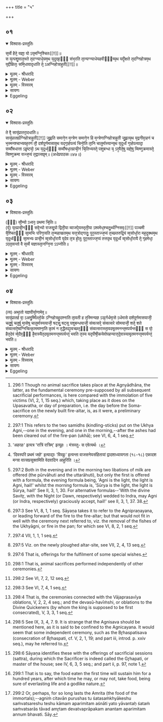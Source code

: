 +++
title = "५"

+++


## ०१


<details open><summary>विश्वास-प्रस्तुतिः</summary>

स᳘र्व्वे हैते᳘ यज्ञा᳘ यो ऽय᳘मग्नि᳘श्चितः[[!!]]॥  
स य᳘त्पशु᳘माल᳘भते त᳘दग्न्याधे᳘यम᳘थ य᳘दुखा᳘ᳫँ᳘ संभ᳘रति ता᳘न्यग्न्याधेयहवीᳫँ᳭ष्य᳘थ यद्दी᳘क्षते त᳘दग्निहोत्रम᳘थ य᳘द्दीक्षितः᳘ समि᳘धावाद᳘धाति ते᳘ ऽअग्निहोत्राहुती[[!!]]॥
</details>

<details><summary>मूलम् - श्रीधरादि</summary>

स᳘र्व्वे हैते᳘ यज्ञा᳘ यो ऽय᳘मग्नि᳘श्चितः[[!!]]॥  
स य᳘त्पशु᳘माल᳘भते त᳘दग्न्याधे᳘यम᳘थ य᳘दुखा᳘ᳫँ᳘ संभ᳘रति ता᳘न्यग्न्याधेयहवीᳫँ᳭ष्य᳘थ यद्दी᳘क्षते त᳘दग्निहोत्रम᳘थ य᳘द्दीक्षितः᳘ समि᳘धावाद᳘धाति ते᳘ ऽअग्निहोत्राहुती[[!!]]॥
</details>

<details><summary>मूलम् - Weber</summary>

स᳘र्वे हैते᳘ यज्ञाॗ योऽय᳘मग्नि᳘श्चितः᳟॥  
स य᳘त्पशु᳘माल᳘भते त᳘दग्न्याधे᳘यम᳘थ य᳘दुखा᳘ᳫं᳘ सम्भ᳘रति ता᳘न्यग्न्याधेयहवीम्ष्य᳘थ यद्दी᳘क्षते त᳘दग्निहोत्रम᳘थ य᳘द्दीक्षितः᳘ समि᳘धावाद᳘धाति ते᳘ अग्निहोत्राहुती᳟॥
</details>

<details><summary>मूलम् - विस्वरम्</summary>

सर्वे हैते यज्ञाः- यो ऽयमग्निश्चितः । स यत्पशुमालभते- तदग्न्याधेयम् । अथ यदुखां सम्भरति- तान्यग्न्याधेयहवींषि । अथ यदीक्षते- तदग्निहोत्रम् । अथ यद्दीक्षितः समिधावादधाति- ते अग्निहोत्राहुती ॥ १ ॥ 
</details>

<details><summary>सायणः</summary>

अग्निचयनकर्म अग्न्याधानादिहविरग्निहोत्रदर्शपूर्णमासेष्टिपशुचातुर्मास्यसोमाध्वरराजसूयादिसर्वयज्ञात्मकमिति पञ्चमे ब्राह्मणे स्तूयते । यज्ञवीर्याणां मीमांसा च वक्ष्यते । तत्र प्रथमं संक्षेपत एवाग्नेः सर्वयज्ञात्मकतामाह- **सर्वे हैते यज्ञा यो ऽयमग्निश्चित** इति । विविच्य दर्शयति- **स यत् पशुमालभत** इति । सो ऽग्निं चिकीषमाणः 'पशुम्' पुरुषाश्वादीन् पशून् 'आलभते' इति 'यत्' 'तदग्न्याधेयम्' आधानम्, प्रथमकरणसाम्यात् पश्वालम्भनमेवाधानरूपत्वेन स्तूयते । एवमुत्तरत्र । **अथ यदुखां सम्भरती**ति । उखार्थद्रव्यसम्भरणं "अष्टकायामुखां सम्भरति" (श. प. । ६ । २ । २ । २३) इति यत् तदग्न्याधानहवींषि आग्नेयपावमानादीनि तदात्मकमित्यर्थः । दीक्षैव 'अग्निहोत्रम्' । दीक्षितः पुरुषः संवत्सरपर्यन्तं प्रत्यहं सायं प्रातः समिधमेकैकामग्नौ 'आदधाति' तदेवाग्निहोत्राहुतिद्वयम् ॥ १ ॥  
</details>

<details><summary>Eggeling</summary>

1. This built fire-altar, in truth, (includes) all these sacrifices:--when he slaughters an animal victim, that is the Agnyādheya (establishment of the sacred fires) [^egg_545]; when he collects (the materials for) the fire-pan, that constitutes the oblations of the Agnyādheya; when he performs the initiation,

[^egg_545]: 296:1 Though no animal sacrifice takes place at the Agnyādhāna, the latter, as the fundamental ceremony pre-supposed by all subsequent sacrificial performances, is here compared with the immolation of five victims (VI, 2, 1, 15 seq.) which, taking place as it does on the Upasavatha, or day of preparation, i.e. the day before the Soma-sacrifice on the newly built fire-altar, is, as it were, a preliminary ceremony.

that is the Agnihotra; and when the initiated puts two logs on (the fire) [^egg_546], these are the two oblations of the Agnihotra.

[^egg_546]: 297:1 This refers to the two samidhs (kindling-sticks) put on the Ukhya Agni,--one in the evening, and one in the morning,--after the ashes had been cleared out of the fire-pan (ukhā); see VI, 6, 4, 1 seq.
</details>


## ०२


<details open><summary>विश्वास-प्रस्तुतिः</summary>

ते वै᳘ सायं᳘प्रातरा᳘दधाति॥  
सायं᳘प्रातर्ह्यग्निहोत्राहुती[[!!]] जु᳘ह्वति समाने᳘न म᳘न्त्रेण समाने᳘न हि म᳘न्त्रेणाग्निहोत्राहुती जु᳘ह्वत्य᳘थ य᳘द्वनीवा᳘हनं च भ᳘स्मनश्चाभ्यवह᳘रणं तौ᳘ दर्शपूर्णमासाव᳘थ यद्गा᳘र्हपत्यं चिनो᳘ति ता᳘नि चातुर्मास्यान्य᳘थ य᳘दूर्ध्वं गा᳘र्हपत्यादा᳘ सर्व्वौषधात्ता ऽइ᳘ष्टयो᳘ ऽथ य᳘दूर्ध्व᳘ᳫँ᳘ सर्व्वौषधा᳘त्प्राची᳘नं चि᳘तिभ्यस्ते᳘ पशुबन्धा य᳘ ऽए᳘वैते᳘षु यज्ञे᳘षु व्विष्णुक्रमास्ते᳘ व्विष्णुक्रमा यज्ज᳘प्यं त᳘द्वात्सप्र᳘म्॥ (अर्धप्रपाठकः॥४७॥)
</details>

<details><summary>मूलम् - श्रीधरादि</summary>

ते वै᳘ सायं᳘प्रातरा᳘दधाति॥  
सायं᳘प्रातर्ह्यग्निहोत्राहुती[[!!]] जु᳘ह्वति समाने᳘न म᳘न्त्रेण समाने᳘न हि म᳘न्त्रेणाग्निहोत्राहुती जु᳘ह्वत्य᳘थ य᳘द्वनीवा᳘हनं च भ᳘स्मनश्चाभ्यवह᳘रणं तौ᳘ दर्शपूर्णमासाव᳘थ यद्गा᳘र्हपत्यं चिनो᳘ति ता᳘नि चातुर्मास्यान्य᳘थ य᳘दूर्ध्वं गा᳘र्हपत्यादा᳘ सर्व्वौषधात्ता ऽइ᳘ष्टयो᳘ ऽथ य᳘दूर्ध्व᳘ᳫँ᳘ सर्व्वौषधा᳘त्प्राची᳘नं चि᳘तिभ्यस्ते᳘ पशुबन्धा य᳘ ऽए᳘वैते᳘षु यज्ञे᳘षु व्विष्णुक्रमास्ते᳘ व्विष्णुक्रमा यज्ज᳘प्यं त᳘द्वात्सप्र᳘म्॥ (अर्धप्रपाठकः॥४७॥)
</details>

<details><summary>मूलम् - Weber</summary>

ते वै᳘ साय᳘म्प्रातरा᳘दधाति॥  
साय᳘म्प्रातर्ह्य᳘ग्निहोत्राहुती जु᳘ह्वति समाने᳘न म᳘न्त्रेण समाने᳘न हि म᳘न्त्रेणाग्निहोत्राहुती जु᳘ह्वत्य᳘थ य᳘द्वनीवा᳘हनं च भ᳘स्मनश्चाभ्यवह᳘रणं तौ᳘ दर्शपूर्णमासाव᳘थ यद्गा᳘र्हपत्यं चिनो᳘ति ता᳘नि चातुर्मास्यान्य᳘थ य᳘दूर्ध्वं गा᳘र्हपत्यादा᳘ सर्वौषधात्ता इ᳘ष्टयो᳘ऽथ य᳘दूर्ध्व᳘ᳫं᳘ सर्वौषधा᳘त्प्राची᳘नं चि᳘तिभ्यस्ते᳘ पशुबन्धा य᳘ एॗवैते᳘षु यज्ञे᳘षु विष्णुक्रमास्ते᳘ विष्णुक्रमा यज्ज᳘प्यं त᳘द्वात्सप्र᳘म्॥
</details>

<details><summary>मूलम् - विस्वरम्</summary>

ते वै सायंप्रातरादधाति । सायंप्रातर्ह्यग्निहोत्राहुती जुह्वति । समानेन मन्त्रेण । समानेन हि मन्त्रेणाग्निहोत्राहुती जुह्वति । अथ यद्वनीवाहनं च भस्मनश्चाभ्यवहरणम्- तौ दर्शपूर्णमासौ । अथ यद्गार्हपत्यं चिनोति- तानि चातुर्मास्यानि । अथ यदूर्ध्वं गार्हपत्याद्- आ सर्वौषधात्- ता इष्टयः । अथ यदूर्ध्वं सर्वौषधात्, प्राचीनं चितिभ्यः- ते पशुबन्धाः । य एवैतेषु यज्ञेषु विष्णुक्रमाः- ते विष्णुक्रमाः । यज्जप्यम्- तद्वात्सप्रम् ॥ २ ॥  
</details>

<details><summary>सायणः</summary>

'ते' च समिधौ 'समानेन मन्त्रेण' । प्रातःकालीन एक एव मन्त्रः । सायन्तनो ऽप्येक एव । “रात्रिं [^१_२३] रात्रिमप्रयावम्"- (वा. सं. ११ । ७५) इति सायन्तनो मन्त्रः । "अहरहरप्रयावम्" (वा. सं. ११ । ७५) इति प्रातःकालीनो मन्त्रः । अग्निहोत्राहुत्योरपि मन्त्र एक एव । "अग्निर्ज्योतिः"- (वा. सं. ३ । ९) इति सायंकालीनः । "सूर्यो ज्योतिः"- (वा. सं. ३ । ९) इति प्रातर्मन्त्रः । 'अथ यद्वनीवाहनम्' देवयजनं प्रत्यग्नेः प्रणयनं 'भस्मनो ऽभ्यवहरणम्' अप्सूख्यभस्मावपनम् । 'तौ' ते कर्मणी 'दर्शपूर्णमासौ' । 'गार्हपत्यं चेष्यन्' (श. प. ७ । १ । १) इत्यादिविहितं गार्हपत्यचयनमेव चातुर्मास्यत्वेन स्तूयते । गार्हपत्यचयनादूर्ध्वभावीनि चित्याग्निक्षेत्रे सर्वौषधवपनपर्यन्तं यानि कर्माणि ता इष्टयः । ओषधिवपनादूर्ध्वभावि इष्टका- 'चितिभ्यः' 'प्राचीनं' कर्मजातं निरूढपशुबन्धात्मकम् । 'एतेषु' दर्शपूर्णमासादियज्ञेषु ये 'विष्णुक्रमाः' त एव अग्निचयने क्रियमाणा 'विष्णुक्रमाः' अत्रत्या विष्णुक्रमाः त एव । यज्ञेषु 'यत् जप्यम्' अस्ति तद् 'वात्सप्रम्' [^१_२४] सूक्तम् ॥ २ ॥  

[^१_२३]: 'अहरहः' इत्यत्र 'रात्रिं रात्रिम्' इत्यूहः । मंत्रस्तु- स एवेत्यर्थः । 

[^१_२४]: 'दिवस्परि प्रथमं जज्ञे' इत्याद्याः 'विवव्रुः' इत्यन्ता वाजसनेयसंहितायां द्वादशाध्यायगता (१८-१८) एकादश मन्त्रा वात्सप्रसूक्तमिति वेदवादिन आहुरिति ।
</details>

<details><summary>Eggeling</summary>

2. He puts them on in the evening and in the morning, for in the evening and in the morning the Agnihotra oblations are offered;--with one and the same formula, for with one and the same formula the two Agnihotra oblations are offered [^egg_547]. Then the driving about (of the fire in the pan [^egg_548]), and the taking down (to the water) of the ashes, these two (constitute) the New and Full-moon offerings; and when he builds the Gārhapatya hearth [^egg_549], that is the Cāturmāsya (seasonal offerings); and what takes place from (the building of) the Gārhapatya up to the (sowing of) all-herb (seed [^egg_550], that constitutes) the ishṭis [^egg_551], and what takes place after the all-herb (sowing) and prior to (the building

[^egg_547]: 297:2 Both in the evening and in the morning two libations of milk are offered (the pūrvāhuti and the uttarāhuti), but only the first is offered with a formula, the evening formula being, 'Agni is the light, the light is Agni, hail!' whilst the morning formula is, 'Sūrya is the light, the light is Sūrya, hail!' See II, 3, 1, 30. For alternative formulas--'With the divine Savitr̥, with the Night (or Dawn, respectively) wedded to Indra, may Agni (or Indra, respectively) graciously accept, hail!' see II, 3, 1, 37. 38.

[^egg_548]: 297:3 See VI, 8, 1, 1 seq. Sāyaṇa takes it to refer to the Agnipraṇayana, or leading forward of the fire to the fire-altar; but that would not fit in well with the ceremony next referred to, viz. the removal of the fishes of the Ukhyāgni, or fire in the pan; for which see VI, 8, 2, 1 seq.

[^egg_549]: 297:4 VII, 1, 1, 1 seq.

[^egg_550]: 297:5 Viz. on the newly ploughed altar-site, see VII, 2, 4, 13 seq.

[^egg_551]: 297:6 That is, offerings for the fulfilment of some special wishes.

of) the layers, that is the animal sacrifices [^egg_552]; and the Vishṇu-strides [^egg_553] which are (performed) at these sacrifices are just these Vishṇu-strides; and what muttering of formulas there is that is the Vātsapra [^egg_554].

[^egg_552]: 298:1 That is, animal sacrifices performed independently of other ceremonies.

[^egg_553]: 298:2 See VI, 7, 2, 12 seq.

[^egg_554]: 298:3 See VI, 7, 4, 1 seq.
</details>


## ०३


<details open><summary>विश्वास-प्रस्तुतिः</summary>

(ᳫँ᳭) सौ᳘म्यो ऽध्वरः᳘ प्रथमा चि᳘तिः॥  
(र्य᳘) य᳘त्प्राची᳘नᳫँ᳭ सवे᳘भ्यो राजसू᳘यो द्विती᳘या व्वाजपे᳘यस्तृती᳘या ऽश्वमेध᳘श्चतु᳘र्थ्यग्निसवः᳘[[!!]] पञ्चमी यै᳘श्चितᳫँ᳭ सा᳘मभिः परिगा᳘यति त᳘न्महाव्व्रतम᳘थ यत्त᳘त्रोद्गातुः᳘ पुर᳘स्ताज्ज᳘प्यं त᳘च्छतरुद्रि᳘यं व्व᳘सोर्धा᳘रा मह᳘दुक्थम᳘थ य᳘दूर्ध्वᳫँ᳭ सा᳘मभ्यः प्राची᳘नं व्व᳘सोर्धा᳘रायै य᳘देव त᳘त्र हो᳘तुः पुर᳘स्ताज्ज᳘प्यं तत्तद᳘थ य᳘दूर्ध्वं व्व᳘सोर्धा᳘रायै ते᳘ गृहमेधा᳘ ऽएता᳘वन्तो वै स᳘र्व्वे यज्ञास्ता᳘नग्नि᳘ना ऽऽप्नोति॥
</details>

<details><summary>मूलम् - श्रीधरादि</summary>

(ᳫँ᳭) सौ᳘म्यो ऽध्वरः᳘ प्रथमा चि᳘तिः॥  
(र्य᳘) य᳘त्प्राची᳘नᳫँ᳭ सवे᳘भ्यो राजसू᳘यो द्विती᳘या व्वाजपे᳘यस्तृती᳘या ऽश्वमेध᳘श्चतु᳘र्थ्यग्निसवः᳘[[!!]] पञ्चमी यै᳘श्चितᳫँ᳭ सा᳘मभिः परिगा᳘यति त᳘न्महाव्व्रतम᳘थ यत्त᳘त्रोद्गातुः᳘ पुर᳘स्ताज्ज᳘प्यं त᳘च्छतरुद्रि᳘यं व्व᳘सोर्धा᳘रा मह᳘दुक्थम᳘थ य᳘दूर्ध्वᳫँ᳭ सा᳘मभ्यः प्राची᳘नं व्व᳘सोर्धा᳘रायै य᳘देव त᳘त्र हो᳘तुः पुर᳘स्ताज्ज᳘प्यं तत्तद᳘थ य᳘दूर्ध्वं व्व᳘सोर्धा᳘रायै ते᳘ गृहमेधा᳘ ऽएता᳘वन्तो वै स᳘र्व्वे यज्ञास्ता᳘नग्नि᳘ना ऽऽप्नोति॥
</details>

<details><summary>मूलम् - Weber</summary>

सौॗम्योऽध्वरः᳘ प्रथमा चि᳘तिः॥  
य᳘त्प्राची᳘नᳫं सवे᳘भ्यो राजसू᳘यो द्विती᳘या वाजपे᳘यस्तृती᳘याश्वमेध᳘श्चतुर्थ्य᳘ग्निसवः᳘ पञ्चमी यै᳘श्चितᳫं सा᳘मभिः परिगा᳘यति त᳘न्महाव्रतम᳘थ यत्त᳘त्रोद्गातुः᳘ पुर᳘स्ताज्ज᳘प्यं त᳘छतरुद्रि᳘यं व᳘सोर्धा᳘रा मह᳘दुक्थम᳘थ य᳘दूर्ध्वᳫं सा᳘मभ्यः प्राची᳘नं व᳘सोर्धा᳘रायै य᳘देव त᳘त्र हो᳘तुः पुर᳘स्ताज्ज᳘प्यं तत्तद᳘थ य᳘दूर्ध्वं व᳘सोर्धा᳘रायै ते᳘ गृहमेधा᳘ एता᳘वन्तो वै स᳘र्वे यज्ञास्ता᳘नग्नि᳘नाप्नोति॥
</details>

<details><summary>मूलम् - विस्वरम्</summary>

सौम्यो ऽध्वरः प्रथमा चितिः- यत्प्राचीनं सवेभ्यः । राजसूयो द्वितीया । वाजपेयस्तृतीया । अश्वमेधश्चतुर्थी । अग्निसवः पञ्चमी । यैश्चितं सामभिः परिगायति- तन्महाव्रतम् । अय यत्तत्रोद्गातुः पुरस्ताज्जप्यम्- तच्छतरुद्रियम् । वसोर्धारा महदुक्थम् । अथ यदूर्ध्वं सामभ्यः, प्राचीनं वसोर्धारायै- यदेव तत्र होतुः पुरस्ताज्जप्यं तत्तत् । अथ यदूर्ध्वं वसोर्धारायै- ते गृहमेधाः । एतावन्तो वै सर्वे यज्ञाः । तानग्निना ऽऽप्नोति ॥ ३ ॥  
</details>

<details><summary>सायणः</summary>

'प्रथमा' स्वयमातृण्णाद्या 'चितिः' सवा नाम अभिषेकयुक्ता यज्ञाः, तेभ्यः प्राचीनः 'सौम्योऽध्वरः' सौमिको यज्ञः प्रथमा चितिः सौमिकयज्ञरूपा । द्वितीयाद्याश्चतस्रः अभिषेकयुक्तराजसूयवाजपेयाश्वमेधाग्निसवात्मिकाः । चितमग्निं यैः सामभी रथन्तरादिभिः परिगायति तत्सामजातं महाव्रतम् । तत्र महाव्रतयज्ञे सामगानात् प्रागुद्गात्रा पुरस्ताज्जप्यो मन्त्रो ऽस्ति तदत्र 'शतरुद्रियं' शतरुद्रियमेवोद्गातुः 'पुरस्तात्' जप्यस्थानीयमित्यर्थः । वसोर्धारा नाम चमकसूक्तैर्हूयमाना ऽऽज्यधारा सा बृहदुक्थम् । बृहतीसहस्रात्मकं शस्त्रं बृहदुक्थस्यादौ होत्रा जप्यं मन्त्रजातमस्ति तत्सामभ्य 'ऊर्ध्वं' वसोर्धारायाः प्राचीनं कर्मजातम् । तस्या ऊर्ध्वभावि यत् 'ते' 'गृहमेधाः' सत्रयागाः । 'एतावन्तो वै'  इष्टिपशुसोमरूपाः । सौमिकेषु च एकाहाहीनसत्रात्मका एतावन्त एव 'यज्ञाः' 'तान्' सर्वान् 'अग्निना' अग्निचयनकर्मणा ऽऽप्तवान् भवति । एवमग्नेः सर्वयज्ञात्मकत्वमुक्तम् ॥ ३ ॥  
</details>

<details><summary>Eggeling</summary>

3. The first layer is the Soma-sacrifice; the second the Rājasūya as prior to the consecrations [^egg_555]; the third the Vājapeya; the fourth the Aśvamedha (horse-sacrifice); and the fifth the Agnisava [^egg_556]. Then the sāmans he sings around the built (altar) are the Mahāvrata(-sāman); the Udgātr̥'s preliminary muttering (of the text of his chants) on that occasion is the Śatarudriya; the 'shower of wealth' the Great Litany; and what takes place subsequent to (the singing of) the sāmans, and prior to the shower of wealth, that is the Hotr̥'s preliminary muttering on that occasion; and what takes place after the shower of wealth is the Gr̥hamedhas [^egg_557] (house-sacrifices). Such are all the sacrifices: these he secures by (building) the fire-altar.

[^egg_555]: 298:4 That is, the ceremonies connected with the Vājaprasavīya oblations, V, 2, 2, 4 seq.; and the devasū-havīṁshi, or oblations to the Divine Quickeners (by whom the king is supposed to be first consecrated), V, 3, 3, 1 seq.

[^egg_556]: 298:5 See IX, 3, 4, 7. 9. It is strange that the Agnisava should be mentioned here, as it is said to be confined to the Agnicayana. It would seem that some independent ceremony, such as the Br̥haspatisava (consecration of Br̥haspati, cf. V, 2, 1, 19; and part iii, introd. p. xxiv seq.), may he referred to.

[^egg_557]: 298:6 Sāyaṇa identifies these with the offerings of sacrificial sessions (sattra), during which the Sacrificer is indeed called the Gr̥hapati, or master of the house; see IV, 6, 3, 5 seq.; and part ii, p. 97, note 1.
</details>


## ०४


<details open><summary>विश्वास-प्रस्तुतिः</summary>

(त्य) अथा᳘तो यज्ञवीर्या᳘णामेव᳘॥  
सायं᳘प्रातर्ह वा᳘ ऽअमु᳘ष्मिँल्लो᳘के ऽग्निहोत्रहु᳘दश्नाति ता᳘वती ह त᳘स्मिन्यज्ञ ऽऊ᳘र्गर्धमा᳘से ऽर्धमासे दर्शपूर्णमासयाजी᳘ चतु᳘र्षु चतुर्षु मा᳘सेषु चातुर्मास्ययाजी᳘ षट्सु᳘ षट्सु पशुबन्धयाजी᳘ संव्वत्सरे᳘ संव्वत्सरे सोमयाजी᳘ शते᳘ शते संव्वत्सरे᳘ष्वग्निचित्का᳘ममश्ना᳘ति का᳘मं न त᳘द्धैतद्या᳘वच्छत᳘ᳫँ᳘ संव्वत्सरास्ता᳘वदमृ᳘तमनन्त᳘मपर्यन्तᳫँ᳭ स यो᳘ हैत᳘देवं व्वे᳘दैव᳘ᳫँ᳘ है᳘वास्यैत᳘दमृ᳘तमनन्त᳘मपर्यन्तं᳘ भवति त᳘स्य यद᳘पीषी᳘कयेवोपहन्यात्त᳘दे᳘वास्यामृ᳘तमनन्त᳘मपर्यन्तं᳘ भवति॥
</details>

<details><summary>मूलम् - श्रीधरादि</summary>

(त्य) अथा᳘तो यज्ञवीर्या᳘णामेव᳘॥  
सायं᳘प्रातर्ह वा᳘ ऽअमु᳘ष्मिँल्लो᳘के ऽग्निहोत्रहु᳘दश्नाति ता᳘वती ह त᳘स्मिन्यज्ञ ऽऊ᳘र्गर्धमा᳘से ऽर्धमासे दर्शपूर्णमासयाजी᳘ चतु᳘र्षु चतुर्षु मा᳘सेषु चातुर्मास्ययाजी᳘ षट्सु᳘ षट्सु पशुबन्धयाजी᳘ संव्वत्सरे᳘ संव्वत्सरे सोमयाजी᳘ शते᳘ शते संव्वत्सरे᳘ष्वग्निचित्का᳘ममश्ना᳘ति का᳘मं न त᳘द्धैतद्या᳘वच्छत᳘ᳫँ᳘ संव्वत्सरास्ता᳘वदमृ᳘तमनन्त᳘मपर्यन्तᳫँ᳭ स यो᳘ हैत᳘देवं व्वे᳘दैव᳘ᳫँ᳘ है᳘वास्यैत᳘दमृ᳘तमनन्त᳘मपर्यन्तं᳘ भवति त᳘स्य यद᳘पीषी᳘कयेवोपहन्यात्त᳘दे᳘वास्यामृ᳘तमनन्त᳘मपर्यन्तं᳘ भवति॥
</details>

<details><summary>मूलम् - Weber</summary>

अथा᳘तो यज्ञवीर्या᳘णामेव᳟॥  
साय᳘म्प्रातर्ह वा᳘ अमु᳘ष्मिंलोॗकेऽग्निहोत्रहु᳘दश्नाति ता᳘वती ह त᳘स्मिन्यज्ञ ऊ᳘र्गर्धमाॗसेऽर्धमासे दर्शपूर्णमासयाजी᳘ चतु᳘र्षु-चतुर्षु मा᳘सेषु चातुर्मास्ययाजी᳘ षट्सु᳘-षट्सु पशुबन्धयाजी᳘ संवत्सरे᳘-संवत्सरे सोमयाजी᳘ शते᳘-शते संवत्सरे᳘श्वग्निचित्का᳘ममश्नाति का᳘मं न त᳘द्धैतद्या᳘वछत᳘ᳫं᳘ संवत्सरास्ता᳘वदमृ᳘तमनन्त᳘मपर्यन्तᳫं स सो᳘ हैत᳘देवं वे᳘दैव᳘ᳫं᳘ हैॗवास्यैत᳘दमृ᳘तमनन्त᳘मपर्यन्त᳘म् भवति त᳘स्य यद᳘पीषी᳘कयेवोपहन्यात्त᳘देॗवास्यामृ᳘तमनन्त᳘मपर्यन्त᳘म् भवति॥
</details>

<details><summary>मूलम् - विस्वरम्</summary>

अथातो यज्ञवीर्याणामेव । सायंप्रातर्ह वा अमुष्मिँल्लोके ऽग्निहोत्रहुदश्नाति । तावती ह तस्मिन्यज्ञ ऽऊर्क् । अर्धमासे ऽर्धमासे दर्शपूर्णमासयाजी । चतुर्षु चतुर्षु मासेषु चातुर्मास्ययाजी । षट्सु षट्सु पशुबन्धयाजी । सम्वत्सरे संवत्सरे सोमयाजी । शते-शते सम्वत्सरेष्वग्निचित्काममश्नाति कामम् । न तद्धैतद् यावच्छतं सम्वत्सराः- तावदमृतमनन्तमपर्यन्तम् । स यो हैतदेवं वेद- एवं हैवास्यैतदमृतमनन्तमपर्यन्तं भवति । तस्य यदपीषीकयेवोपहन्यात्तदेवास्यामृतमनन्तमपर्यन्तं भवति ॥ ४ ॥  
</details>

<details><summary>सायणः</summary>

**अथात** इति । अथ 'यज्ञवीर्याणामेव' मीमांसा वक्ष्यत इति शेषः । **सायंप्रातरि**ति । यो यजमान 'सायंप्रातः' अग्निहोत्रं जुहोति स 'अमुष्मिन्' स्वर्गे 'लोके' प्रतिदिनं सायंप्रातरश्नाति । अत्रत्यमाहुतिद्वयं परलोकं भोज्यत्वेन परिणमत इत्यर्थः । **तावती हे**ति । तावत्परिमाणा च 'तस्मिन्' अग्निहोत्रात्मके यज्ञे 'ऊर्क्' भवति । एवं 'अर्धमासे ऽर्धमासे दर्शपूर्णमासयाजी' इत्यादिकं व्याख्येयम् । पशुबन्धः षट्सु षट्सु मासेषु क्रियते । "वसन्ते वसन्ते ज्योतिषा वजेत"- इति सोमयागः संवत्सरे विधीयते । अतस्तद्याजी तावत्कालपरिमित तत्फलम् 'अश्नाति' । अग्निचितस्तु विशेषमाह- शत इति । अग्निं चितवान् पुरुषस्तु शतसंख्याकेषु संवत्सरेषु 'कामम्' अपरिमितं 'कामम्' अभीष्टं तत्फलम् 'अश्नाति' । शतशब्दस्यापरिमितार्थमाह- **न तद्धैतदि**ति । 'तदेतत्' 'शतम्' 'न' एतत् परिमितं न- किन्तु अपरिमितमेव । अतो यावन्तः शतं संवत्सराः 'तावदमृतम्' देवत्वप्रापकम् 'अनन्तम्' अपरिमितमन्नं भवति । वेदितुः फलमाह- **स यो हैतदेवं वेदे**ति । 'तस्य यदपि' इत्यादेरयमर्थः- तस्य चयनकर्मण एकदेशभूतं यत् किञ्चिदपि 'इषीकया' सूक्ष्मतृणाग्रेण 'उपहन्यात्' पृथक्कुर्यात् । उपपूर्वस्य हन्तेः पृथक्करणमर्थः । तथा चापस्तम्बप्रयोगः- "अपि वा सकृदुपहत्य जुहुयात्” (आप० श्रौ. सू.) इति । तत्कर्मण एकदेशो ऽपि अस्य चितवतो ऽदृष्टम् 'अमृतम्' 'अनन्तमपर्यन्तम्' 'भवति' किल । किमुत सकलं कर्मेति फलस्तुतिः ॥ ४ ॥
  
इति श्रीसायणाचार्यविरचिते माधवीये वेदार्थप्रकाशे माध्यन्दिनीयशतपथब्राह्मणभाष्ये दशमकाण्डे प्रथमे ऽध्याये पञ्चमं ब्राह्मणम् ॥ (१०-१-५) ॥  

वेदार्थस्य प्रकाशेन तमो हार्द्दं निवारयन् । 
पुमर्थांश्चतुरो देयाद् विद्यातीर्थमहेश्वरः ॥ १ ॥

ब्रह्माण्डं गोसहस्रं कनकहयतुलापूरुषौ स्वर्णगर्भं,
सप्ताब्धीन्पञ्च सीरींस्त्रिदशतरुलताधेनुसौवर्णभूमीः । 
रत्नोस्रां रुक्मवाजिद्विपमहितरथौ सायणिः सिङ्गणार्यो,
व्यश्राणीद्विश्वचक्रं प्रथितविधिमहाभूतयुक्तं घटं च ॥ 

धान्याद्रिं धन्यजन्मा तिलभवमतुलः स्वर्णजं वर्णमुख्यः,
कार्पासीयं कृपावान्गुडकृतमजडो राजतं राजपूज्यः ।
आज्योत्थं प्राज्यजन्मा लवणजमनृणः शार्करं चार्कतेजा,
रत्नाढ्यो रत्नरूपं गिरिमकृत मुदा पात्रसात्सिङ्गणार्यः ॥

इति श्रीमद्राजाधिराजपरमेश्वरवैदिकमार्गप्रवर्त्तकश्रीहरिहरमहाराजसाम्राज्यधुरन्धरेण सायणाचार्येण विरचिते माधवीये वेदार्थप्रकाशे माध्यन्दिनीयशतपथब्राह्मणभाष्ये दशमकाण्डे प्रथमोऽध्यायः ॥ (१०-१) ॥
</details>

<details><summary>Eggeling</summary>

4. Now, then, as to the powers (conferred by the performance) of sacrifices. Verily, he who (regularly) performs the Agnihotra eats food in the evening and in the morning (when he comes to be) in yonder world, for so much sustenance is there in that sacrifice. And he who performs the New and Full-moon sacrifice (eats food) every half-month; and he who performs the Seasonal sacrifice (does so) every four months; and be who performs the animal sacrifice (twice a year, eats food) every six months; and the Soma-sacrificer once a year; and the builder of the fire-altar at his pleasure eats food every hundred years, or abstains therefrom [^egg_558]; for a hundred years is as much as immortality [^egg_559], unending and everlasting: and, verily, for him who knows this, there shall thus be immortality, unending and everlasting; and whatever he as much as touches, as it were, with a reed, shall be for him immortal, unending and everlasting.

[^egg_558]: 299:1 That is to say, the food eaten the first time will sustain him for a hundred years, after which time he may, or may not, take food, being sure of everlasting life and a godlike nature.

[^egg_559]: 299:2 Or, perhaps, for so long lasts the Amrita (the food of the immortals);--agniṁ citavān purushas tu śatasaṁkhyākeshu saṁvatsareshu teshu kāmam aparimitam aśnāti yato yāvantaḥ śataṁ saṁvatsarās tāvad amr̥tam devatvaprāpakam anantam aparimitam annum bhavati. Sāy.
</details>

